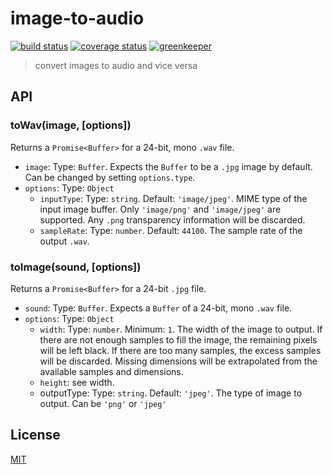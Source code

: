 # image-to-audio

[![build status][build-badge]][build-url]
[![coverage status][coverage-badge]][coverage-url]
[![greenkeeper][greenkeeper-badge]][greenkeeper-url]

> convert images to audio and vice versa

## API

### toWav(image, [options])

Returns a `Promise<Buffer>` for a 24-bit, mono `.wav` file.

* `image`: Type: `Buffer`. Expects the `Buffer` to be a `.jpg` image by default. Can be changed by setting `options.type`.
* `options`: Type: `Object`
  * `inputType`: Type: `string`. Default: `'image/jpeg'`. MIME type of the input image buffer. Only `'image/png'` and `'image/jpeg'` are supported. Any `.png` transparency information will be discarded.
  * `sampleRate`: Type: `number`. Default: `44100`. The sample rate of the output `.wav`.

### toImage(sound, [options])

Returns a `Promise<Buffer>` for a 24-bit `.jpg` file.

* `sound`: Type: `Buffer`. Expects a `Buffer` of a 24-bit, mono `.wav` file.
* `options`: Type: `Object`
  * `width`: Type: `number`. Minimum: `1`. The width of the image to output. If there are not enough samples to fill the image, the remaining pixels will be left black. If there are too many samples, the excess samples will be discarded. Missing dimensions will be extrapolated from the available samples and dimensions.
  * `height`: see width.
  * outputType: Type: `string`. Default: `'jpeg'`. The type of image to output. Can be `'png'` or `'jpeg'`

## License

[MIT](http://ismay.mit-license.org/)

[build-badge]: https://travis-ci.org/ismay/image-to-audio.svg?branch=master
[build-url]: https://travis-ci.org/ismay/image-to-audio
[greenkeeper-badge]: https://badges.greenkeeper.io/ismay/image-to-audio.svg
[greenkeeper-url]: https://greenkeeper.io/
[coverage-badge]: https://coveralls.io/repos/github/ismay/image-to-audio/badge.svg?branch=master
[coverage-url]: https://coveralls.io/github/ismay/image-to-audio?branch=master
